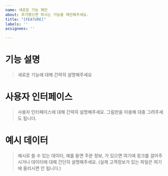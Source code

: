 ```yaml
---
name: 새로운 기능 제안
about: 추가했으면 하시는 기능을 제안해주세요.
title: "[FEATURE]"
labels: ''
assignees: ''

---
```


# 기능 설명
> 새로운 기능에 대해 간략히 설명해주세요

# 사용자 인터페이스
> 사용자 인터페이스에 대해 간략히 설명해주세요. 그림판을 이용해 대충 그려주세도 됩니다.

# 예시 데이터
> 예시로 쓸 수 있는 데이터, 예를 들면 주문 정보, 가 있으면 여기에 링크를 걸어주시거나 데이터에 대해 간단히 설명해주세요. (실제 고객정보가 있는 파일은 여기에 올리시면 안 됩니다.)

